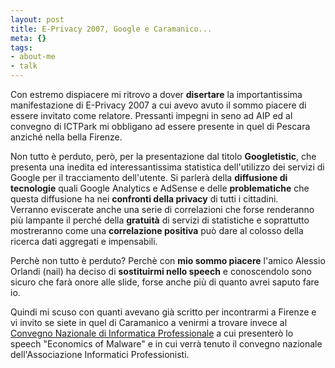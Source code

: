 ```yaml
--- 
layout: post
title: E-Privacy 2007, Google e Caramanico...
meta: {}
tags: 
- about-me
- talk
---
```

Con estremo dispiacere mi ritrovo a dover **disertare** la importantissima manifestazione di E-Privacy 2007 a cui avevo avuto il sommo piacere di essere invitato come relatore. Pressanti impegni in seno ad AIP ed al convegno di ICTPark mi obbligano ad essere presente in quel di Pescara anziché nella bella Firenze.  
  
Non tutto è perduto, però, per la presentazione dal titolo **Googletistic**, che presenta una inedita ed interessantissima statistica dell'utilizzo dei servizi di Google per il tracciamento dell'utente. Si parlerà della **diffusione di tecnologie** quali Google Analytics e AdSense e delle **problematiche** che questa diffusione ha nei **confronti della privacy** di tutti i cittadini.  
Verranno eviscerate anche una serie di correlazioni che forse renderanno più lampante il perché della **gratuità** di servizi di statistiche e soprattutto mostreranno come una **correlazione positiva** può dare al colosso della ricerca dati aggregati e impensabili.  
  
Perchè non tutto è perduto? Perchè con **mio sommo piacere** l'amico Alessio Orlandi (nail) ha deciso di **sostituirmi nello speech** e conoscendolo sono sicuro che farà onore alle slide, forse anche più di quanto avrei saputo fare io.  
  
Quindi mi scuso con quanti avevano già scritto per incontrarmi a Firenze e vi invito se siete in quel di Caramanico a venirmi a trovare invece al [Convegno Nazionale di Informatica Professionale](http://www.ictpark.it/) a cui presenterò lo speech "Economics of Malware" e in cui verrà tenuto il convegno nazionale dell'Associazione Informatici Professionisti. 
